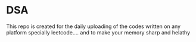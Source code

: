  # DSA 
This repo is created for the daily uploading of the codes written on any platform specially leetcode....  and to make your memory sharp and helathy                      
